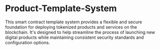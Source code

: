 # Product-Template-System
This smart contract template system provides a flexible and secure foundation for deploying tokenized products and services on the blockchain. It's designed to help streamline the process of launching new digital products while maintaining consistent security standards and configuration options.
